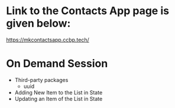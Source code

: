 # Link to the Contacts App page is given below:
https://mkcontactsapp.ccbp.tech/

# On Demand Session

- Third-party packages
  - uuid
- Adding New Item to the List in State
- Updating an Item of the List in State
